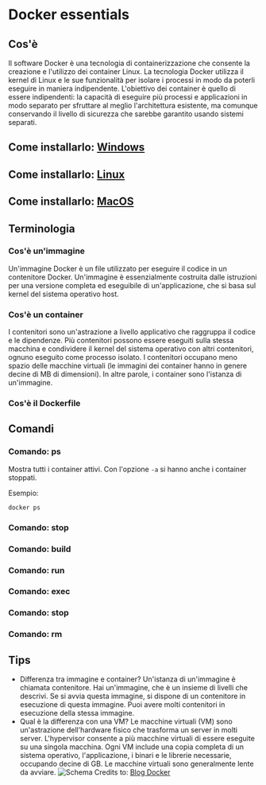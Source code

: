 # Docker essentials

## Cos'è

Il software Docker è una tecnologia di containerizzazione che consente la creazione e l'utilizzo dei container Linux. La tecnologia Docker utilizza il kernel di Linux e le sue funzionalità per isolare i processi in modo da poterli eseguire in maniera indipendente. L'obiettivo dei container è quello di essere indipendenti: la capacità di eseguire più processi e applicazioni in modo separato per sfruttare al meglio l'architettura esistente, ma comunque conservando il livello di sicurezza che sarebbe garantito usando sistemi separati.

## Come installarlo: [Windows](https://docs.docker.com/docker-for-windows/install/)

## Come installarlo: [Linux](https://docs.docker.com/install/linux/docker-ce/ubuntu/)

## Come installarlo: [MacOS](https://docs.docker.com/docker-for-mac/install/)

## Terminologia

### Cos'è un'immagine

Un'immagine Docker è un file utilizzato per eseguire il codice in un contenitore Docker. Un'immagine è essenzialmente costruita dalle istruzioni per una versione completa ed eseguibile di un'applicazione, che si basa sul kernel del sistema operativo host.

### Cos'è un container

I contenitori sono un'astrazione a livello applicativo che raggruppa il codice e le dipendenze. Più contenitori possono essere eseguiti sulla stessa macchina e condividere il kernel del sistema operativo con altri contenitori, ognuno eseguito come processo isolato. I contenitori occupano meno spazio delle macchine virtuali (le immagini dei container hanno in genere decine di MB di dimensioni). In altre parole, i container sono l'istanza di un'immagine.

### Cos'è il Dockerfile

## Comandi

### Comando: ps

Mostra tutti i container attivi. Con l'opzione `-a` si hanno anche i container stoppati.

Esempio:

` docker ps ` 

### Comando: stop

### Comando: build

### Comando: run 

### Comando: exec

### Comando: stop

### Comando: rm

## Tips
- Differenza tra immagine e container? Un'istanza di un'immagine è chiamata contenitore. Hai un'immagine, che è un insieme di livelli che descrivi. Se si avvia questa immagine, si dispone di un contenitore in esecuzione di questa immagine. Puoi avere molti contenitori in esecuzione della stessa immagine.
- Qual è la differenza con una VM? Le macchine virtuali (VM) sono un'astrazione dell'hardware fisico che trasforma un server in molti server. L'hypervisor consente a più macchine virtuali di essere eseguite su una singola macchina. Ogni VM include una copia completa di un sistema operativo, l'applicazione, i binari e le librerie necessarie, occupando decine di GB. Le macchine virtuali sono generalmente lente da avviare. ![Schema](http://img.scoop.it/tImVj_1Pbqv0HJDyMWTmBbnTzqrqzN7Y9aBZTaXoQ8Q=) Credits to: [Blog Docker](https://blog.docker.com/2016/04/containers-and-vms-together/)
